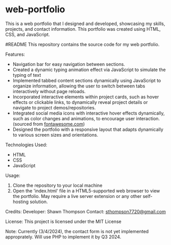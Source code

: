 # web-portfolio
This is a web portfolio that I designed and developed, showcasing my skills, projects, and contact information. This portfolio was created using HTML, CSS, and JavaScript.

#README
This repository contains the source code for my web portfolio.

Features:
* Navigation bar for easy navigation between sections.
* Created a dynamic typing animation effect via JavaScript to simulate the typing of text
* Implemented tabbed content sections dynamically using JavaScript to organize information, allowing the user to switch between tabs interactively without page reloads.
* Incorporated interactive elements within project cards, such as hover effects or clickable links, to dynamically reveal project details or navigate to project demos/repositories.
* Integrated social media icons with interactive hover effects dynamically, such as color changes and animations, to encourage user interaction. (sourced from [fontawesome.com](url))
* Designed the portfolio with a responsive layout that adapts dynamically to various screen sizes and orientations.

Technologies Used:
* HTML
* CSS
* JavaScript

Usage:
1. Clone the repository to your local machine
2. Open the 'index.html' file in a HTML5-supported web browser to view the portfolio. May require a live server extension or any other self-hosting solution.

Credits:
Developer: Shawn Thompson
Contact: sthompson7720@gmail.com

License:
This project is licensed under the MIT License

Note:
Currently (3/4/2024), the contact form is not yet implemented approprately. Will use PHP to implement it by Q3 2024.
